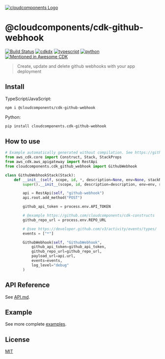[![cloudcomponents Logo](https://raw.githubusercontent.com/cloudcomponents/cdk-constructs/master/logo.png)](https://github.com/cloudcomponents/cdk-constructs)

# @cloudcomponents/cdk-github-webhook

[![Build Status](https://github.com/cloudcomponents/cdk-constructs/workflows/Build/badge.svg)](https://github.com/cloudcomponents/cdk-constructs/actions?query=workflow=Build)
[![cdkdx](https://img.shields.io/badge/buildtool-cdkdx-blue.svg)](https://github.com/hupe1980/cdkdx)
[![typescript](https://img.shields.io/badge/jsii-typescript-blueviolet.svg)](https://www.npmjs.com/package/@cloudcomponents/cdk-github-webhook)
[![python](https://img.shields.io/badge/jsii-python-blueviolet.svg)](https://pypi.org/project/cloudcomponents.cdk-github-webhook/)
[![Mentioned in Awesome CDK](https://awesome.re/mentioned-badge.svg)](https://github.com/kolomied/awesome-cdk)

> Create, update and delete github webhooks with your app deployment

## Install

TypeScript/JavaScript:

```bash
npm i @cloudcomponents/cdk-github-webhook
```

Python:

```bash
pip install cloudcomponents.cdk-github-webhook
```

## How to use

```python
# Example automatically generated without compilation. See https://github.com/aws/jsii/issues/826
from aws_cdk.core import Construct, Stack, StackProps
from aws_cdk.aws_apigateway import RestApi
from cloudcomponents.cdk_github_webhook import GithubWebhook

class GithubWebhookStack(Stack):
    def __init__(self, scope, id, *, description=None, env=None, stackName=None, tags=None, synthesizer=None, terminationProtection=None, analyticsReporting=None):
        super().__init__(scope, id, description=description, env=env, stackName=stackName, tags=tags, synthesizer=synthesizer, terminationProtection=terminationProtection, analyticsReporting=analyticsReporting)

        api = RestApi(self, "github-webhook")
        api.root.add_method("POST")

        github_api_token = process.env.API_TOKEN

        # @example https://github.com/cloudcomponents/cdk-constructs
        github_repo_url = process.env.REPO_URL

        # @see https://developer.github.com/v3/activity/events/types/
        events = ["*"]

        GithubWebhook(self, "GithubWebhook",
            github_api_token=github_api_token,
            github_repo_url=github_repo_url,
            payload_url=api.url,
            events=events,
            log_level="debug"
        )
```

## API Reference

See [API.md](https://github.com/cloudcomponents/cdk-constructs/tree/master/packages/cdk-github-webhook/API.md).

## Example

See more complete [examples](https://github.com/cloudcomponents/cdk-constructs/tree/master/examples).

## License

[MIT](https://github.com/cloudcomponents/cdk-constructs/tree/master/packages/cdk-github-webhook/LICENSE)
